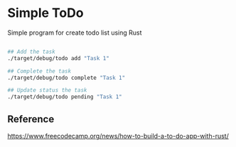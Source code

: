 # Simple ToDo
Simple program for create todo list using Rust

```bash

## Add the task
./target/debug/todo add "Task 1"

## Complete the task
./target/debug/todo complete "Task 1"

## Update status the task
./target/debug/todo pending "Task 1"

```

## Reference
https://www.freecodecamp.org/news/how-to-build-a-to-do-app-with-rust/